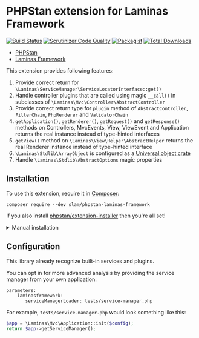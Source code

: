 # PHPStan extension for Laminas Framework

[![Build Status](https://travis-ci.org/Slamdunk/phpstan-laminas-framework.svg?branch=master)](https://travis-ci.org/Slamdunk/phpstan-laminas-framework)
[![Scrutinizer Code Quality](https://scrutinizer-ci.com/g/Slamdunk/phpstan-laminas-framework/badges/quality-score.png?b=master)](https://scrutinizer-ci.com/g/Slamdunk/phpstan-laminas-framework/?branch=master)
[![Packagist](https://img.shields.io/packagist/v/slam/phpstan-laminas-framework.svg)](https://packagist.org/packages/slam/phpstan-laminas-framework)
[![Total Downloads](https://img.shields.io/packagist/dt/slam/phpstan-laminas-framework.svg)](https://packagist.org/packages/Slamdunk/phpstan-laminas-framework)

* [PHPStan](https://github.com/phpstan/phpstan)
* [Laminas Framework](https://getlaminas.org/)

This extension provides following features:

1. Provide correct return for `\Laminas\ServiceManager\ServiceLocatorInterface::get()`
1. Handle controller plugins that are called using magic `__call()` in subclasses of
`\Laminas\Mvc\Controller\AbstractController`
1. Provide correct return type for `plugin` method of `AbstractController`, `FilterChain`, `PhpRenderer` and `ValidatorChain`
1. `getApplication()`, `getRenderer()`, `getRequest()` and `getResponse()` methods on Controllers, MvcEvents, View,
ViewEvent and Application returns the real instance instead of type-hinted interfaces
1. `getView()` method on `\Laminas\View\Helper\AbstractHelper` returns the real Renderer instance instead of type-hinted
interface
1. `\Laminas\Stdlib\ArrayObject` is configured as a [Universal object crate](https://github.com/phpstan/phpstan#universal-object-crates)
1. Handle `\Laminas\Stdlib\AbstractOptions` magic properties

## Installation

To use this extension, require it in [Composer](https://getcomposer.org/):

```
composer require --dev slam/phpstan-laminas-framework
```

If you also install [phpstan/extension-installer](https://github.com/phpstan/extension-installer) then you're all set!

<details>
    <summary>Manual installation</summary>

If you don't want to use `phpstan/extension-installer`, include extension.neon in your project's PHPStan config:

```
includes:
    - vendor/slam/phpstan-laminas-framework/extension.neon
```

</details>

## Configuration

This library already recognize built-in services and plugins.

You can opt in for more advanced analysis by providing the service manager from your own application:

```neon
parameters:
    laminasframework:
       serviceManagerLoader: tests/service-manager.php
```

For example, `tests/service-manager.php` would look something like this:

```php
$app = \Laminas\Mvc\Application::init($config);
return $app->getServiceManager();
```
